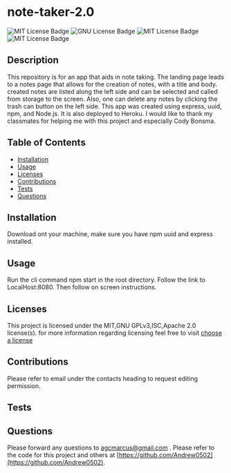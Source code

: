 # note-taker-2.0

  ![MIT License Badge](https://img.shields.io/badge/license-MIT-blue)
  ![GNU License Badge](https://img.shields.io/badge/license-GNU_GPLv3-blue)
  ![MIT License Badge](https://img.shields.io/badge/license-ISC-blue)
  ![MIT License Badge](https://img.shields.io/badge/license-Apache_2.0-blue)

## Description
  This repository is for an app that aids in note taking. The landing page leads to a notes page that allows for the creation of notes, with a title and body. created notes are listed along the left side and can be selected and called from storage to the screen. Also, one can delete any notes by clicking the trash can button on the left side. This app was created using express, uuid, npm, and Node.js. It is also deployed to Heroku. I would  like to thank my classmates for helping me with this project and especially Cody Bonsma.

## Table of Contents

  * [Installation](#Installation)
  * [Usage](#Usage)
  * [Licenses](#Licenses)
  * [Contributions](#Contributions)
  * [Tests](#Tests)
  * [Questions](#Questions)

## Installation
  Download ont your machine, make sure you have npm uuid and express installed.

## Usage
  Run the cli command npm start in the root directory. Follow the link to LocalHost:8080. Then follow on screen instructions.

## Licenses
  This project is licensed under the MIT,GNU GPLv3,ISC,Apache 2.0 license(s). for more information regarding licensing feel free to visit
  [choose a license](https://choosealicense.com/)

## Contributions
  Please refer to email under the contacts heading to request editing permission.

## Tests
   

## Questions
 Please forward any questions to [agcmarcus@gmail.com](agcmarcus@gmail.com) . Please refer to the code for this project and others at [https://github.com/Andrew0502](https://github.com/Andrew0502).